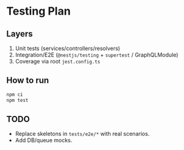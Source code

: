 # Testing Plan

## Layers
1. Unit tests (services/controllers/resolvers)
2. Integration/E2E (`@nestjs/testing` + `supertest` / GraphQLModule)
3. Coverage via root `jest.config.ts`

## How to run
```bash
npm ci
npm test
```

## TODO
- Replace skeletons in `tests/e2e/*` with real scenarios.
- Add DB/queue mocks.
